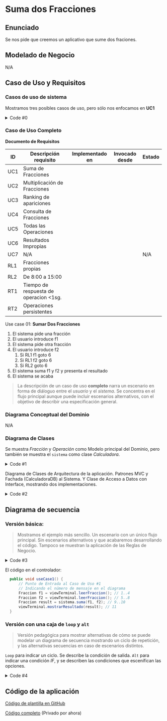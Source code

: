 # Suma dos Fracciones



## Enunciado

Se nos pide que creemos un aplicativo que sume dos fraciones.

## Modelado de Negocio
N/A

## Caso de Uso y Requisitos

### Casos de uso de sistema

Mostramos tres posibles casos de uso, pero sólo nos enfocamos en **UC1**

<img src="http://www.plantuml.com/plantuml/proxy?src=https://raw.githubusercontent.com/srlopez/RUP/master/ejemplos/fraccion_completo.md&idx=0&a=3" alt=""/>

<details><summary>Code #0</summary>

```plantuml
@startuml
hide stereotype

skinparam usecase {
  BackgroundColor White
  BorderColor DarkSlateGray
  ArrowColor Grey
  
  BorderThickness<<beta>> 1
  BorderStyle<<beta>> dotted
  'BackgroundColor<<beta>> #FFE
  'BorderColor<<beta>> Red
}
skinparam actor {
  BackgroundColor White
  BorderColor DarkSlateGray
  ArrowColor Grey
}
skinparam note {
  BackgroundColor White
  BorderColor DarkSlateGray
}
note "Requisito <b>Funcional</b>\n<b>UC1:</b>Sumar f1+f2\n<b>UC2:</b>Multiplicar f1+f2\n<b>UC3</b>\n<b>UC4</b>\n<b>UC5</b>\n<b>UC6</b>" as n1
note "Requisitos <b>No funcionales Lógicos</b>\n<b>Reglas de Negocio</b>\n<i>Escritos como notas</i>\n<b>RL1:</b> Solo operamos con fracciones propias\n<b>RL2:</b> Y de 8:00 a 15:00" as n2
note "Requisitos <b>No funcionales Técnicos</b>\n<i>Escritos como notas</i>\n<b>RT1:</b> Tiempo de respuesta<1sg\n<b>RT2:</b>Operaciones persistentes" as n3

left to right direction
:User: as cli
rectangle sistema {
  (Sumar\n2 Fracciones\n<b>UC1</b>) as uno 
  (Multiplicar\n2 Fracciones\n<b>UC2</b>) as dos 
  (Ranking\n<b>UC3</b>) as tres
  (Consultar\nFraccion\n<b>UC4</b>) as cuatro
  (Mostrar las\nOperacions\n<b>UC5</b>) as cinco
  (Resultados\nImpropios\n<b>UC6</b>) as seis
  (No Implementado\n<b>UC7</b>) as siete<<beta>>
}

cli -- uno
sistema -- n2
sistema -- n3
cli -- dos
cli -- tres
cli -- cuatro
cli -- cinco
cli -- seis
cli -- siete
uno -- n1
dos -- n1
tres -- n1
cuatro -- n1
cinco -- n1
seis -- n1
siete -- n1

@enduml
```
</details>

### Caso de Uso Completo

**Documento de Requisitos**

| ID | Descripción requisito | Implementado en | Invocado desde | Estado |
| -- | -- | -- | -- | -- | 
| UC1 | Suma de Fracciones | | | | 
| UC2 | Multiplicación de Fracciones | | | | 
| UC3 | Ranking de apariciones  | | | | 
| UC4 | Consulta de Fracciones | | | | 
| UC5 | Todas las Operaciones | | | | 
| UC6 | Resultados Impropias | | | | 
| UC7 | N/A | | | N/A | 
| RL1 | Fracciones propias | | | | 
| RL2 | De 8:00 a 15:00 | | | | 
| RT1 | Tiempo de respuesta de operacion <1sg. | | | | 
| RT2 | Operaciones persistentes | | | | 
   
   

Use case 01: **Sumar Dos Fracciones**
1. El sistema pide una fracción
1. El usuario introduce f1
1. El sistema pide otra fracción
1. El usuario introduce f2
   1. Si RL1 f1 goto 6
   1. Si RL1 f2 goto 6
   1. Si RL2 goto 6
1. El sistema suma f1 y f2 y presenta el resultado
1. El sistema se acaba

> La descripción de un caso de uso **completo** narra un escenario en forma de diáloguo entre el _usuario_ y el _sistema_. Se concentra en el flujo principal aunque puede incluir escenarios alternativos, con el objetivo de describir una especificación general.


### Diagrama Conceptual del Dominio
N/A

### Diagrama de Clases

Se muestra _Fracción_ y _Operación_ como Modelo principal del Dominio, pero también se muestra el `sistema` como clase _Calculadora_. 

<img src="http://www.plantuml.com/plantuml/proxy?src=https://raw.githubusercontent.com/srlopez/RUP/master/ejemplos/fraccion_completo.md&idx=1&a=3" alt=""/>

<details><summary>Code #1</summary>

```plantuml
@startuml
left to right direction
skinparam class {
  skinparam monochrome true
  skinparam shadowing false
  BackgroundColor White
  BorderColor Gray
  ' FontName Consolas
  ArrowColor Gray
}
scale 1
hide circle

class Fraccion {
  -int numerador
  -int denominador
-- Constructores --
  + Fraccion ()
  + Fraccion (n, d)
  + Fraccion (s)
-- Métodos --
  +String toString()
}
class Operacion {
 Date fh
-- Métodos --
  +String toString()
}
class OperacionTipo<<enum>> {}

class Calculadora {
  +Fraccion suma()
  +Fraccion multiplica()
}
class CalculadoraDB<<Sistema>> {
  +Fraccion suma()
  +Fraccion multiplica()
  -registrarOperacion()
  +qryOperacionesPor()
  +qryRanking() 
  +qryResultadosImpropios()
  +qryTodaslasOperaciones()
}
CalculadoraDB --|> Calculadora
Fraccion --* Operacion: f1
Fraccion --* Operacion: f2
Fraccion --* Operacion: resultado
OperacionTipo -- Operacion
CalculadoraDB ..> Operacion: crea >
@enduml
```
</details>

Diagrama de Clases de Arquitectura de la aplicación.
Patrones MVC y Fachada (CalculadoraDB) al Sistema.
Y Clase de Acceso a Datos con Interface, mostrando dos implementaciones.

<img src="http://www.plantuml.com/plantuml/proxy?src=https://raw.githubusercontent.com/srlopez/RUP/master/ejemplos/fraccion_completo.md&idx=2&a=3" alt=""/>

<details><summary>Code #2</summary>

```plantuml
@startuml
'left to right direction
skinparam class {
  skinparam monochrome true
  skinparam shadowing false
  BackgroundColor White
  BorderColor Gray
  ' FontName Consolas
  ArrowColor Gray
}
scale 1
hide circle

class Calculadora {
  +Fraccion suma()
  +Fraccion multiplica()
}
class CalculadoraDB<<Sistema>> {
  +Fraccion suma()
  +Fraccion multiplica()
  -registrarOperacion()
  +qryOperacionesPor()
  +qryRanking() 
  +qryResultadosImpropios()
  +qryTodaslasOperaciones()
}

class CtrlTerminal{
-- Métodos --
  +void run()
  +void useCase1()
  +void useCase2()
  +void useCase3()
  +void useCase4()
  +void useCase5()
  +void useCase6()
}

class ViewTerminal{
-- Métodos --
  - String leerFraccionString()
  +Fraccion leerFraccion()
  +void mostrarResultado()
  +int mostrarMenu()
}

class OperacionesSQLite{ 
 -dbname 
}
class OperacionesMem{ 
  -filename 
}

class IOperacionesDAO
{
 +cmdRegistrarOperacion(op)
 +qryOperacionesPor(f)
 +qryRanking() 
 +qryResultadosImpropios()
 +qryTodasLasOperaciones() 
}

IOperacionesDAO <- CalculadoraDB : repositorio
CalculadoraDB --|> Calculadora
CtrlTerminal -- CalculadoraDB: Usa >
CtrlTerminal -- ViewTerminal: Usa >
OperacionesSQLite --|> IOperacionesDAO
OperacionesMem --|> IOperacionesDAO
@enduml
```
</details>


## Diagrama de secuencia

### Versión básica:  
> Mostramos el ejemplo más sencillo. Un escenario con un único flujo principal. Sin escenarios alternativos y que acabaremos desarrollando el código.
> Tampoco se muestran la aplicación de las Reglas de Negocio.

<img src="http://www.plantuml.com/plantuml/proxy?src=https://raw.githubusercontent.com/srlopez/RUP/master/ejemplos/fraccion_completo.md&idx=3&a=3" alt=""/>

<details><summary>Code #3</summary>

```plantuml
@startuml
title <b>Sumar Dos Fracciones</b>\n<i>Diagrama de secuencia - UseCase1</i>
skinparam monochrome true
' skinparam handwritten true
' skinparam defaultFontName Comic Sans MS
' skinparam classArrowFontName Arial

autonumber "[0]"
hide footbox

actor Usuario as u
boundary Vista as v
control Controlador as c 
participant "Calculadora\n<<Sistema>>" as s

'group Comprar Producto
c -> v: leerFraccion
v -[#LightGrey]> u: "Indica una fracción (0/1): "
u -[#LightGrey]> v: Fraccion (f1)
v -> c: Fraccion (f1)
c -> v: leerFraccion
v -[#LightGrey]> u: "Indica una fracción (0/1): "
u -[#LightGrey]> v: Fraccion (f2)
v -> c: Fraccion (f2)
c -> s: suma(f1,f2)
s -> c: Fraccion (result)
c -> v: mostrarResultado(result)
v -[#LightGrey]> u: "Suma :" (result)

'end
@enduml
```
</details>


El código en el controlador:
```java
  public void useCase1() {
      // Punto de Entrada al Caso de Uso #1 
      // Indicando el número de mensaje en el diagrama 
      Fraccion f1 = viewTerminal.leerFraccion(); // 1..4
      Fraccion f2 = viewTerminal.leerFraccion(); // 5..8
      Fraccion result = sistema.suma(f1, f2); // 9..10
      viewTerminal.mostrarResultado(result); // 11
  }
```


### Versión con una caja de `loop` y `alt` 
>Versión pedagógica para mostrar alternativas de cómo se puede modelar un diagrama de secuencia mostrando un ciclo de repetición, y las alternativas secuencias en caso de escenarios distintos. 

`Loop` para indicar un ciclo. Se describe la condición de salida.
`Alt` para indicar una condición _IF_, y se describen las condiciones que escenifican las opciones.

<img src="http://www.plantuml.com/plantuml/proxy?src=https://raw.githubusercontent.com/srlopez/RUP/master/ejemplos/fraccion_completo.md&idx=4&a=3" alt=""/>

<details><summary>Code #4</summary>

```plantuml
@startuml
title <b>Sumar Dos Fracciones</b>\n<i>Diagrama de secuencia - UseCase1</i>
skinparam monochrome true
' skinparam handwritten true
' skinparam defaultFontName Comic Sans MS
' skinparam classArrowFontName Arial

autonumber "[0]"
hide footbox

actor Usuario as u
boundary Vista as v
control Controlador as c 
participant "Calculadora\n<<Sistema>>" as s

'group Comprar Producto
c -> v: leerFraccion
v -> u: "Indica una fracción (0/1): "
u -> v: Fraccion (f1)
v -> c: Fraccion (f1)
loop mientras que f1==f2
  c -> v: leerFraccion
  v -> u: "Indica una fracción (0/1): "
  u -> v: Fraccion (f2)
  v -> c: Fraccion (f2)
end
alt NO RL1 or NO RL2
c -> c: RL1 (f1)
c -> c: RL1 (f2)
c -> c: RL2
note right
Verificamos las Reglas de Negocio
Si no se cumple alguna -> Fin UC
end note
end
c -> s: suma(f1,f2)
s -> c: Fraccion (result)
c -> v: mostrarResultado(result)
v -> u: "Suma :" (result)
alt result == "1/1"
  c -> v: muestraMensajeEnhorabuena
  v -> u: "Enhorabuena has sumado la unidad"
else result != "1/1"
  c -> v: muestraMensajePruebaOtraVez
  v -> u: "Inténtalo otra vez"
end

'end
@enduml
```
</details>


## Código de la aplicación
[Código de plantilla  en GitHub](https://github.com/srlopez/javaPlantilla)

[Código completo](https://github.com/srlopez/javaFraccionMVC) (Privado por ahora)